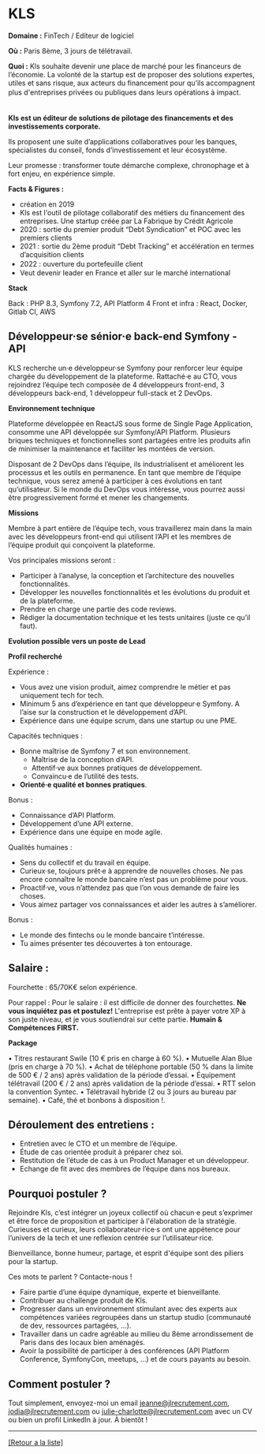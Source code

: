 # KLS

**Domaine :** FinTech / Editeur de logiciel

**Où :** Paris 8ème, 3 jours de télétravail.

**Quoi :** Kls souhaite devenir une place de marché pour les financeurs de l’économie. La volonté de la startup est de proposer des solutions expertes, utiles et sans risque, aux acteurs du financement pour qu’ils accompagnent plus d'entreprises privées ou publiques dans leurs opérations à impact. ㅤ ㅤㅤㅤㅤㅤㅤㅤㅤㅤㅤㅤㅤㅤㅤㅤㅤㅤㅤㅤㅤㅤ

**Kls est un éditeur de solutions de pilotage des financements et des investissements corporate.**

Ils proposent une suite d’applications collaboratives pour les banques, spécialistes du conseil, fonds d’investissement et leur écosystème.

Leur promesse : transformer toute démarche complexe, chronophage et à fort enjeu, en expérience simple.

**Facts & Figures :**

* création en 2019
* Kls est l'outil de pilotage collaboratif des métiers du financement des entreprises. Une startup créée par La Fabrique by Crédit Agricole
* 2020 : sortie du premier produit “Debt Syndication” et POC avec les premiers clients
* 2021 : sortie du 2ème produit “Debt Tracking” et accélération en termes d’acquisition clients
* 2022 : ouverture du portefeuille client ㅤㅤ
* Veut devenir leader en France et aller sur le marché international

**Stack**

Back : PHP 8.3, Symfony 7.2, API Platform 4
Front et infra : React, Docker, Gitlab CI, AWS


## Développeur·se sénior·e back-end Symfony - API

KLS recherche un·e développeur·se Symfony pour renforcer leur équipe chargée du développement de la plateforme.
Rattaché·e au CTO, vous rejoindrez l’équipe tech composée de 4 développeurs front-end, 3 développeurs back-end, 1 développeur full-stack et 2 DevOps.

**Environnement technique** 

Plateforme développée en ReactJS sous forme de Single Page Application, consomme une API développée sur Symfony/API Platform. Plusieurs briques techniques et fonctionnelles sont partagées entre les produits afin de minimiser la maintenance et faciliter les montées de version.

Disposant de 2 DevOps dans l’équipe, ils industrialisent et améliorent les processus et les outils en permanence. En tant que membre de l’équipe technique, vous serez amené à participer à ces évolutions en tant qu’utilisateur. Si le monde du DevOps vous intéresse, vous pourrez aussi être progressivement formé et mener les changements.


**Missions**

Membre à part entière de l’équipe tech, vous travaillerez main dans la main avec les développeurs front-end qui utilisent l’API et les membres de l’équipe produit qui conçoivent la plateforme. 

Vos principales missions seront :

* Participer à l’analyse, la conception et l’architecture des nouvelles fonctionnalités.
* Développer les nouvelles fonctionnalités et les évolutions du produit et de la plateforme.
* Prendre en charge une partie des code reviews.
* Rédiger la documentation technique et les tests unitaires (juste ce qu’il faut).

**Evolution possible vers un poste de Lead**

**Profil recherché**

Expérience : 

* Vous avez une vision produit, aimez comprendre le métier et pas uniquement tech for tech.
* Minimum 5 ans d’expérience en tant que développeur·e Symfony. A l’aise sur la construction et le développement d’API.
* Expérience dans une équipe scrum, dans une startup ou une PME.

Capacités techniques : 

* Bonne maîtrise de Symfony 7 et son environnement.
	* Maîtrise de la conception d’API.
	* Attentif·ve aux bonnes pratiques de développement.
	* Convaincu·e de l’utilité des tests.
* **Orienté·e qualité et bonnes pratiques**.

Bonus :

* Connaissance d’API Platform.
* Développement d’une API externe.
* Expérience dans une équipe en mode agile.

Qualités humaines : 

* Sens du collectif et du travail en équipe.
* Curieux·se, toujours prêt·e à apprendre de nouvelles choses. Ne pas encore connaître le monde bancaire n’est pas un problème pour vous.
* Proactif·ve, vous n’attendez pas que l’on vous demande de faire les choses.
* Vous aimez partager vos connaissances et aider les autres à s’améliorer.

Bonus :

* Le monde des fintechs ou le monde bancaire t’intéresse.
* Tu aimes présenter tes découvertes à ton entourage.


## Salaire : 

Fourchette : 65/70K€ selon expérience. 

Pour rappel :  Pour le salaire : il est difficile de donner des fourchettes. **Ne vous inquiétez pas et postulez!** L'entreprise est prête à payer votre XP à son juste niveau, et je vous soutiendrai sur cette partie. **Humain & Compétences FIRST.**

**Package**

• Titres restaurant Swile (10 € pris en charge à 60 %).
• Mutuelle Alan Blue (pris en charge à 70 %).
• Achat de téléphone portable (50 % dans la limite de 500 € / 2 ans) après validation de la période d’essai.
• Équipement télétravail (200 € / 2 ans) après validation de la période d’essai.
• RTT selon la convention Syntec.
• Télétravail hybride (2 ou 3 jours au bureau par semaine).
• Café, thé et bonbons à disposition !.


## Déroulement des entretiens :

* Entretien avec le CTO et un membre de l’équipe.
* Étude de cas orientée produit à préparer chez soi.
* Restitution de l’étude de cas à un Product Manager et un développeur.
* Echange de fit avec des membres de l’équipe dans nos bureaux.


## Pourquoi postuler ?


Rejoindre Kls, c’est intégrer un joyeux collectif où chacun·e peut s’exprimer et être force de proposition et participer à l'élaboration de la stratégie. Curieuses et curieux, leurs collaborateur·rice·s ont une appétence pour l’univers de la tech et une reflexion centrée sur l’utilisateur·rice. 

Bienveillance, bonne humeur, partage, et esprit d'équipe sont des piliers pour la startup.

Ces mots te parlent ? Contacte-nous ! 

* Faire partie d’une équipe dynamique, experte et bienveillante.
* Contribuer au challenge produit de Kls.
* Progresser dans un environnement stimulant avec des experts aux compétences variées regroupées dans un startup studio (communauté de dev, ressources partagées, …).
* Travailler dans un cadre agréable au milieu du 8ème arrondissement de Paris dans des locaux bien aménagés.
* Avoir la possibilité de participer à des conférences (API Platform Conference, SymfonyCon, meetups, …) et de cours payants au besoin.


## Comment postuler ?

Tout simplement, envoyez-moi un email jeanne@jlrecrutement.com, jodia@jlrecrutement.com ou julie-charlotte@jlrecrutement.com avec un CV ou bien un profil LinkedIn à jour. À bientôt !


----
<a href="https://github.com/jlondiche/job-board-php/blob/master/README.md">[Retour a la liste]</a> 